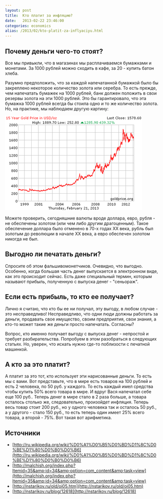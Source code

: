 ```yaml
---
layout: post
title:  Кто платит за инфляцию?
date:   2013-02-22 23:46:00
categories: economics
alias: /2013/02/kto-platit-za-inflyaciyu.html
---
```


## Почему деньги чего-то стоят?

Все мы привыкли, что в магазинах мы расплачиваемся бумажками и монетами. За 1000 рублей можно сходить в кафе, за 20 - купить батон хлеба.

Разумно предположить, что за каждой напечатанной бумажкой было бы закреплено некоторое количество золота или серебра. То есть прежде, чем напечатать бумажек на 1000 рублей, банк должен положить в свои резервы золота на эти 1000 рублей. Это бы гарантировало, что эта бумажка 1000 рублей всегда бы стоила одно и то же количество золота. Но, на практике, мы наблюдаем другую картину:

![Динамика цены на золото](/images/posts/kto-platit-za-inflyaciu/gold_15_year_o_usd.png "Динамика цены на золото")

Можете проверить, сегодняшние валюты вроде доллара, евро, рубля - не обеспечены золотом (или чем либо другим драгоценным). Такое обеспечение доллара было отменено в 70-х годах XX века, рубль был золотым до революции в начале XX века, а евро обеспечен золотом никогда не был.

## Выгодно ли печатать деньги?

Спросите об этом фальшивомонетчиков. Очевидно, что выгодно. Особенно, когда большая часть денег выпускается в электронном виде, как это происходит сейчас. Есть даже специальный термин, которым называют прибыль, полученную с выпуска денег - "сеньораж".

## Если есть прибыль, то кто ее получает?

Лично я считаю, что кто бы ее ни получал, эту выгоду, в любом случае - это несправедливо! Несправедливо, что одни люди должны работать за деньги, продавать свое имущество, своим предприятия, свои знания, а кто-то может такие же деньги просто напечатать. Согласны?

Вопрос, кто именно получает выгоду с выпуска денег - непростой и требует разбирательства. Попробуем в этом разобраться в следующих статьях. Но, уверен, что искать нужно где-то поблизости с печатной машинкой.

## А кто за это платит?

А платит за это тот, кто использует эти нарисованные деньги. То есть мы с вами. Вот представьте, что в мире есть товаров на 100 рублей и есть 2 человека, по 50 руб. у каждого. То есть каждый имел средства чтобы купить 50% всего товара в мире. И вдруг Вася напечатал себе еще 100 руб.. Теперь денег в мире стало в 2 раза больше, а товара осталось столько же, следовательно, произойдет инфляция. Теперь весь товар стоит 200 руб., но у одного человека так и осталось 50 руб., а у другого - стало 150 руб., то есть теперь один имеет 25% всего товара, а второй - 75%. Вот такая вот арифметика.

## Источники

  * [http://ru.wikipedia.org/wiki/%D0%A1%D0%B5%D0%BD%D1%8C%D0%BE%D1%80%D0%B0%D0%B6](http://ru.wikipedia.org/wiki/%D0%A1%D0%B5%D0%BD%D1%8C%D0%BE%D1%80%D0%B0%D0%B6)
  * [http://malchish.org/index.php?Itemid=35&amp;id=34&amp;option=com_content&amp;task=view](http://malchish.org/index.php?Itemid=35&amp;id=34&amp;option=com_content&amp;task=view)
  * [http://nstarikov.ru/old/oi05.htm](http://nstarikov.ru/old/oi05.htm)
  * [http://nstarikov.ru/blog/12618](http://nstarikov.ru/blog/12618)

